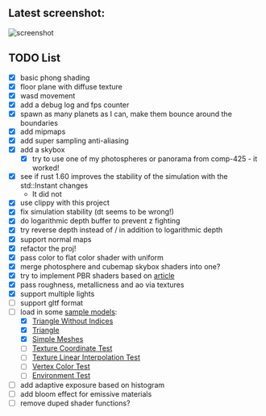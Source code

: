 ## Latest screenshot:

![screenshot](https://user-images.githubusercontent.com/2389735/169865297-34800766-ea06-4f17-b3fe-0f81943a39ef.jpg)

## TODO List
- [x] basic phong shading 
- [x] floor plane with diffuse texture
- [x] wasd movement
- [x] add a debug log and fps counter
- [x] spawn as many planets as I can, make them bounce around the boundaries
- [x] add mipmaps
- [x] add super sampling anti-aliasing
- [x] add a skybox
  - [x] try to use one of my photospheres or panorama from comp-425 - it worked!
- [x] see if rust 1.60 improves the stability of the simulation with the std::Instant changes
  - It did not
- [x] use clippy with this project
- [x] fix simulation stability (dt seems to be wrong!)
- [x] do logarithmic depth buffer to prevent z fighting
- [x] try reverse depth instead of / in addition to logarithmic depth
- [x] support normal maps
- [x] refactor the proj!
- [x] pass color to flat color shader with uniform
- [x] merge photosphere and cubemap skybox shaders into one?
- [x] try to implement PBR shaders based on [article](https://learnopengl.com/PBR/Theory)
- [x] pass roughness, metallicness and ao via textures
- [x] support multiple lights
- [ ] support gltf format
- [ ] load in some [sample models](https://github.com/KhronosGroup/glTF-Sample-Models/tree/master/2.0):
  - [x] [Triangle Without Indices](https://github.com/KhronosGroup/glTF-Sample-Models/blob/master/2.0/TriangleWithoutIndices)
  - [x] [Triangle](https://github.com/KhronosGroup/glTF-Sample-Models/blob/master/2.0/Triangle)
  - [x] [Simple Meshes](https://github.com/KhronosGroup/glTF-Sample-Models/blob/master/2.0/SimpleMeshes)
  - [ ] [Texture Coordinate Test](https://github.com/KhronosGroup/glTF-Sample-Models/blob/master/2.0/TextureCoordinateTest)
  - [ ] [Texture Linear Interpolation Test](https://github.com/KhronosGroup/glTF-Sample-Models/blob/master/2.0/TextureLinearInterpolationTest)
  - [ ] [Vertex Color Test](https://github.com/KhronosGroup/glTF-Sample-Models/blob/master/2.0/VertexColorTest)
  - [ ] [Environment Test](https://github.com/KhronosGroup/glTF-Sample-Models/blob/master/2.0/EnvironmentTest)
- [ ] add adaptive exposure based on histogram
- [ ] add bloom effect for emissive materials
- [ ] remove duped shader functions?
